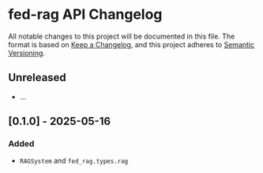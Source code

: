 <!-- markdownlint-disable-file MD024 -->

# fed-rag API Changelog

All notable changes to this project will be documented in this file.
The format is based on [Keep a Changelog](https://keepachangelog.com/),
and this project adheres to [Semantic Versioning](https://semver.org/).

## Unreleased

- ...

## [0.1.0] - 2025-05-16

### Added

- `RAGSystem` and `fed_rag.types.rag`
